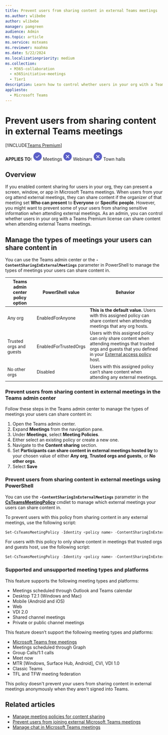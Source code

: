 ```yaml
---
title: Prevent users from sharing content in external Teams meetings
ms.author: wlibebe
author: wlibebe
manager: pamgreen
audience: Admin
ms.topic: article
ms.service: msteams
ms.reviewer: maahma
ms.date: 5/22/2024
ms.localizationpriority: medium
ms.collection: 
  - M365-collaboration
  - m365initiative-meetings
  - Tier1
description: Learn how to control whether users in your org with a Teams Premium license can share content when attending external Teams meetings.
appliesto: 
  - Microsoft Teams
---
```

# Prevent users from sharing content in external Teams meetings

[!INCLUDE[Teams Premium](includes/teams-premium-ecm.md)]

**APPLIES TO:** ![Image of a checkmark for yes](media/circle-check.png) Meetings ![Image of a x for no](media/x-for-no.png) Webinars ![Image of a x for no](media/x-for-no.png) Town halls

## Overview

If you enabled content sharing for users in your org, they can present a screen, window, or app in Microsoft Teams meetings. When users from your org attend external meetings, they can share content if the organizer of that meeting set **Who can present** to **Everyone** or **Specific people**. However, you might want to prevent some of your users from sharing sensitive information when attending external meetings. As an admin, you can control whether users in your org with a Teams Premium license can share content when attending external Teams meetings.

## Manage the types of meetings your users can share content in

You can use the Teams admin center or the **`-ContentSharingInExternalMeetings`** parameter in PowerShell to manage the types of meetings your users can share content in.

|Teams admin center policy option|PowerShell value| Behavior |
|---------|---------|---------------|
|Any org | EnabledForAnyone |**This is the default value.** Users with this assigned policy can share content when attending meetings that any org hosts. |
|Trusted orgs and guests | EnabledForTrustedOrgs |Users with this assigned policy can only share content when attending meetings that trusted orgs and guests that you defined in your [External access policy](trusted-organizations-external-meetings-chat.md) host.|
|No other orgs | Disabled | Users with this assigned policy can’t share content when attending any external meetings.|

### Prevent users from sharing content in external meetings in the Teams admin center

Follow these steps in the Teams admin center to manage the types of meetings your users can share content in:

1. Open the Teams admin center.
2. Expand **Meetings** from the navigation pane.
3. Under **Meetings**, select **Meeting Policies**.
4. Either select an existing policy or create a new one.
5. Navigate to the **Content sharing** section.
6. Set **Participants can share content in external meetings hosted by** to your chosen value of either **Any org**, **Trusted orgs and guests**, or **No other orgs**.
7. Select **Save**

### Prevent users from sharing content in external meetings using PowerShell

You can use the **`-ContentSharingInExternalMeetings`** parameter in the [**CsTeamsMeetingPolicy**](/powershell/module/teams/set-csteamsmeetingpolicy) cmdlet to manage which external meetings your users can share content in.

To prevent users with this policy from sharing content in any external meetings, use the following script:

```powershell
Set-CsTeamsMeetingPolicy -Identity <policy name> -ContentSharingInExternalMeetings Disabled
```

For users with this policy to only share content in meetings that trusted orgs and guests host, use the following script:

```powershell
Set-CsTeamsMeetingPolicy -Identity <policy name> -ContentSharingInExternalMeetings EnabledForTrustedOrgs
```

### Supported and unsupported meeting types and platforms

This feature supports the following meeting types and platforms:

- Meetings scheduled through Outlook and Teams calendar
- Desktop T2.1 (Windows and Mac)
- Mobile (Android and iOS)
- Web
- VDI 2.0
- Shared channel meetings
- Private or public channel meetings

This feature doesn’t support the following meeting types and platforms:

- [Microsoft Teams free meetings](https://www.microsoft.com/microsoft-teams/free)
- Meetings scheduled through Graph
- Group Calls/1:1 calls
- Meet now
- MTR [Windows, Surface Hub, Android], CVI, VDI 1.0
- Classic Teams
- TFL and TFW meeting federation

This policy doesn't prevent your users from sharing content in external meetings anonymously when they aren't signed into Teams.

## Related articles

- [Manage meeting policies for content sharing](meeting-policies-content-sharing.md)
- [Prevent users from joining external Microsoft Teams meetings](external-meeting-join.md)
- [Manage chat in Microsoft Teams meetings](manage-meeting-chat.md#manage-chat-messages-in-teams-meetings-hosted-by-other-organizations-that-you-dont-have-a-trusted-relationship-with)
